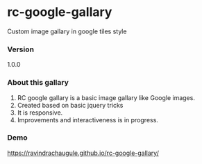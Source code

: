 # rc-google-gallary
Custom image gallary in google tiles style

### Version
1.0.0

### About this gallary
1. RC google gallary is a basic image gallary like Google images.
2. Created based on basic jquery tricks
3. It is responsive.
4. Improvements and interactiveness is in progress.

### Demo
 https://ravindrachaugule.github.io/rc-google-gallary/

